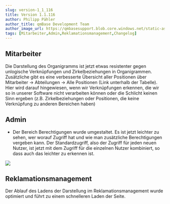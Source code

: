 ```yaml
---
slug: version-1_1_116
title: Version 1.1.116
author: Philipp Pähler
author_title: qmBase Development Team
author_image_url: https://qmbasesupport.blob.core.windows.net/static-assets/img/persons/paehler_round.png
tags: [Mitarbeiter,Admin,Reklamationsmanagement,Changelog]
---
```

## Mitarbeiter

Die Darstellung des Organigramms ist jetzt etwas resistenter gegen unlogische Verknüpfungen und Zirkelbeziehungen in Organigrammen. Zusätzliche gibt es eine verbesserte Übersicht aller Positionen über Mitarbeiter -> Abteilungen -> Alle Positionen (Link unterhalb der Tabelle). Hier wird darauf hingewiesen, wenn wir Verknüpfungen erkennen, die wir so in unserer Software nicht verarbeiten können oder die Schlicht keinen Sinn ergeben (z.B. Zirkelbeziehungen oder Positionen, die keine Verknüpfung zu anderen Bereichen haben)

## Admin

*   Der Bereich Berechtigungen wurde umgestaltet. Es ist jetzt leichter zu sehen, wer worauf Zugriff hat und wie man zusätzliche Berechtigungen vergeben kann. Der Standardzugriff, also der Zugriff für jeden neuen Nutzer, ist jetzt mit dem Zugriff für die einzelnen Nutzer kombiniert, so dass auch das leichter zu erkennen ist.

![](https://caqadmin.blob.core.windows.net/releasenotes/102-images/mceclip0.png)

## Reklamationsmanagement

Der Ablauf des Ladens der Darstellung im Reklamationsmanagement wurde optimiert und führt zu einem schnelleren Laden der Seite.